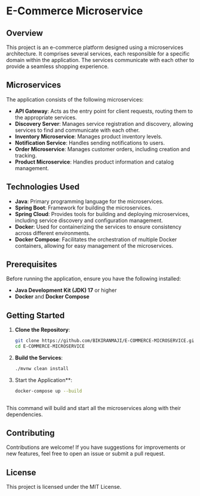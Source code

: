 # E-Commerce Microservice

## Overview

This project is an e-commerce platform designed using a microservices architecture. It comprises several services, each responsible for a specific domain within the application. The services communicate with each other to provide a seamless shopping experience.

## Microservices

The application consists of the following microservices:

- **API Gateway**: Acts as the entry point for client requests, routing them to the appropriate services.
- **Discovery Server**: Manages service registration and discovery, allowing services to find and communicate with each other.
- **Inventory Microservice**: Manages product inventory levels.
- **Notification Service**: Handles sending notifications to users.
- **Order Microservice**: Manages customer orders, including creation and tracking.
- **Product Microservice**: Handles product information and catalog management.

## Technologies Used

- **Java**: Primary programming language for the microservices.
- **Spring Boot**: Framework for building the microservices.
- **Spring Cloud**: Provides tools for building and deploying microservices, including service discovery and configuration management.
- **Docker**: Used for containerizing the services to ensure consistency across different environments.
- **Docker Compose**: Facilitates the orchestration of multiple Docker containers, allowing for easy management of the microservices.

## Prerequisites

Before running the application, ensure you have the following installed:

- **Java Development Kit (JDK) 17** or higher
- **Docker** and **Docker Compose**

## Getting Started

1. **Clone the Repository**:

   ```bash
   git clone https://github.com/BIKIRANMAJI/E-COMMERCE-MICROSERVICE.git
   cd E-COMMERCE-MICROSERVICE

2. **Build the Services**:

   ```bash
   ./mvnw clean install

3. Start the Application**:

   ```bash
   docker-compose up --build
  
  This command will build and start all the microservices along with their dependencies.

## Contributing

Contributions are welcome! If you have suggestions for improvements or new features, feel free to open an issue or submit a pull request.

## License

This project is licensed under the MIT License.
